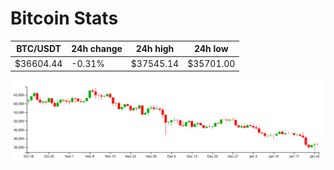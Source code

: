 # Bitcoin Stats

BTC/USDT|24h change|24h high|24h low|
|---|---|---|---|
|$36604.44|-0.31%|$37545.14|$35701.00|

<img src="./chart.svg">
